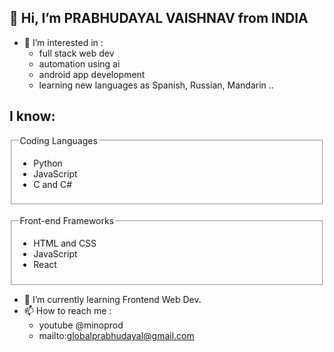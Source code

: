 ## 👋 Hi, I’m PRABHUDAYAL VAISHNAV from INDIA

- 👀 I’m interested in : 
    - full stack web dev
    - automation using ai
    - android app development
    - learning new languages as Spanish, Russian, Mandarin .. 

## I know:

<fieldset>
    <legend>Coding Languages</legend>
    <ul>
       <li>Python</li>
       <li>JavaScript</li>
       <li>C and C#</li>
    </ul>
</fieldset>
<br>
<fieldset>
    <legend>Front-end Frameworks</legend>
    <ul>
       <li>HTML and CSS</li>
       <li>JavaScript</li>
       <li>React</li>
    </ul>
</fieldset>
    
- 🌱 I’m currently learning Frontend Web Dev.
- 📫 How to reach me :
  - youtube @minoprod
  - mailto:globalprabhudayal@gmail.com
  

<!---
pradachan09/pradachan09 is a ✨ special ✨ repository because its `README.md` (this file) appears on your GitHub profile.
You can click the Preview link to take a look at your changes.
--->
